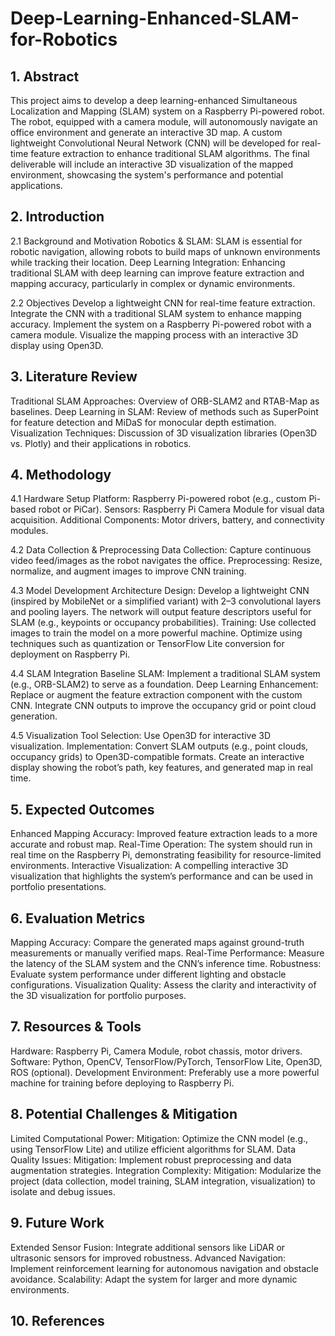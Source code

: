 # Deep-Learning-Enhanced-SLAM-for-Robotics

## 1. Abstract
This project aims to develop a deep learning-enhanced Simultaneous Localization and Mapping (SLAM) system on a Raspberry Pi-powered robot. The robot, equipped with a camera module, will autonomously navigate an office environment and generate an interactive 3D map. A custom lightweight Convolutional Neural Network (CNN) will be developed for real-time feature extraction to enhance traditional SLAM algorithms. The final deliverable will include an interactive 3D visualization of the mapped environment, showcasing the system's performance and potential applications.

## 2. Introduction

2.1 Background and Motivation
Robotics & SLAM: SLAM is essential for robotic navigation, allowing robots to build maps of unknown environments while tracking their location.
Deep Learning Integration: Enhancing traditional SLAM with deep learning can improve feature extraction and mapping accuracy, particularly in complex or dynamic environments.

2.2 Objectives
Develop a lightweight CNN for real-time feature extraction.
Integrate the CNN with a traditional SLAM system to enhance mapping accuracy.
Implement the system on a Raspberry Pi-powered robot with a camera module.
Visualize the mapping process with an interactive 3D display using Open3D.

## 3. Literature Review
Traditional SLAM Approaches: Overview of ORB-SLAM2 and RTAB-Map as baselines.
Deep Learning in SLAM: Review of methods such as SuperPoint for feature detection and MiDaS for monocular depth estimation.
Visualization Techniques: Discussion of 3D visualization libraries (Open3D vs. Plotly) and their applications in robotics.

## 4. Methodology

4.1 Hardware Setup
Platform: Raspberry Pi-powered robot (e.g., custom Pi-based robot or PiCar).
Sensors: Raspberry Pi Camera Module for visual data acquisition.
Additional Components: Motor drivers, battery, and connectivity modules.

4.2 Data Collection & Preprocessing
Data Collection: Capture continuous video feed/images as the robot navigates the office.
Preprocessing: Resize, normalize, and augment images to improve CNN training.

4.3 Model Development
Architecture Design:
Develop a lightweight CNN (inspired by MobileNet or a simplified variant) with 2–3 convolutional layers and pooling layers.
The network will output feature descriptors useful for SLAM (e.g., keypoints or occupancy probabilities).
Training:
Use collected images to train the model on a more powerful machine.
Optimize using techniques such as quantization or TensorFlow Lite conversion for deployment on Raspberry Pi.

4.4 SLAM Integration
Baseline SLAM: Implement a traditional SLAM system (e.g., ORB-SLAM2) to serve as a foundation.
Deep Learning Enhancement:
Replace or augment the feature extraction component with the custom CNN.
Integrate CNN outputs to improve the occupancy grid or point cloud generation.

4.5 Visualization
Tool Selection: Use Open3D for interactive 3D visualization.
Implementation:
Convert SLAM outputs (e.g., point clouds, occupancy grids) to Open3D-compatible formats.
Create an interactive display showing the robot’s path, key features, and generated map in real time.

## 5. Expected Outcomes
Enhanced Mapping Accuracy: Improved feature extraction leads to a more accurate and robust map.
Real-Time Operation: The system should run in real time on the Raspberry Pi, demonstrating feasibility for resource-limited environments.
Interactive Visualization: A compelling interactive 3D visualization that highlights the system’s performance and can be used in portfolio presentations.

## 6. Evaluation Metrics
Mapping Accuracy: Compare the generated maps against ground-truth measurements or manually verified maps.
Real-Time Performance: Measure the latency of the SLAM system and the CNN’s inference time.
Robustness: Evaluate system performance under different lighting and obstacle configurations.
Visualization Quality: Assess the clarity and interactivity of the 3D visualization for portfolio purposes.

## 7. Resources & Tools
Hardware: Raspberry Pi, Camera Module, robot chassis, motor drivers.
Software: Python, OpenCV, TensorFlow/PyTorch, TensorFlow Lite, Open3D, ROS (optional).
Development Environment: Preferably use a more powerful machine for training before deploying to Raspberry Pi.

## 8. Potential Challenges & Mitigation
Limited Computational Power:
Mitigation: Optimize the CNN model (e.g., using TensorFlow Lite) and utilize efficient algorithms for SLAM.
Data Quality Issues:
Mitigation: Implement robust preprocessing and data augmentation strategies.
Integration Complexity:
Mitigation: Modularize the project (data collection, model training, SLAM integration, visualization) to isolate and debug issues.

## 9. Future Work
Extended Sensor Fusion: Integrate additional sensors like LiDAR or ultrasonic sensors for improved robustness.
Advanced Navigation: Implement reinforcement learning for autonomous navigation and obstacle avoidance.
Scalability: Adapt the system for larger and more dynamic environments.

## 10. References
